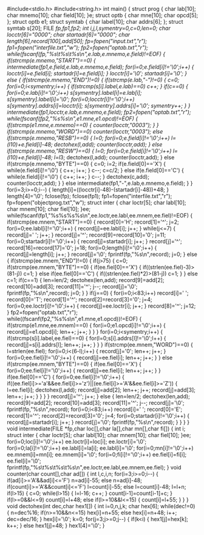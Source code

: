 #include<stdio.h>
#include<string.h>
int main()
{
    struct prog
    {
        char lab[10];
        char mnemo[10];
        char field[10];
    }e;
    struct optb
    {
        char mne[10];
        char opcd[5];
    };
    struct optb e1;
    struct symtab
    {
        char label[10];
        char addrs[6];
    };
    struct symtab s[20];
    FILE *fp,*fp1,*fp2;
    int i,j,l,symentry=0,c=0,len=0;
    char locctr[6]="0000";
    char startadr[6]="0000";
    char length[6],record[100],add[50];
    fp=fopen("input.txt","r");
    fp1=fopen("interfile.txt","w");
    fp2=fopen("optab.txt","r");
    while(fscanf(fp,"%s\t%s\t%s\n",e.lab,e.mnemo,e.field)!=EOF)
    {
        if(strcmp(e.mnemo,"START")==0)
        {
            intermediate(fp1,e.field,e.lab,e.mnemo,e.field);
            for(i=0;e.field[i]!='\0';i++)
            {
                locctr[i]=e.field[i];
                startadr[i]=e.field[i];
            }
            locctr[i]='\0';
            startadr[i]='\0';
        }
        else
        {
            if(strcmp(e.mnemo,"END")!=0)
            {
                if(strcmp(e.lab,"-")!=0)
                {
                    c=0;
                    for(i=0;i<symentry;i++)
                    {
                        if(strcmp(s[i].label,e.lab)==0)
                            c++;
                    }
                    if(c==0)
                    {
                        for(i=0;e.lab[i]!='\0';i++)
                            s[symentry].label[i]=e.lab[i];
                        s[symentry].label[i]='\0';
                        for(i=0;locctr[i]!='\0';i++)
                            s[symentry].addrs[i]=locctr[i];
                        s[symentry].addrs[i]='\0';
                        symentry++;
                    }
                }
                intermediate(fp1,locctr,e.lab,e.mnemo,e.field);
                fp2=fopen("optab.txt","r");
                while(fscanf(fp2,"%s%s\n",e1.mne,e1.opcd)!=EOF)
                {
                    if(strcmp(e1.mne,e.mnemo)==0)
                    {
                        counter(locctr,"0003");
                    }
                }
                if(strcmp(e.mnemo,"WORD")==0)
                    counter(locctr,"0003");
                else if(strcmp(e.mnemo,"RESB")==0)
                {
                    l=0;
                    for(i=0;e.field[i]!='\0';i++)
                        l=(l*10)+e.field[i]-48;
                    dectohex(l,add);
                    counter(locctr,add);
                }
                else if(strcmp(e.mnemo,"RESW")==0)
                {
                    l=0;
                    for(i=0;e.field[i]!='\0';i++)
                        l=(l*10)+e.field[i]-48;
                    l=l*3;
                    dectohex(l,add);
                    counter(locctr,add);
                }
                else if(strcmp(e.mnemo,"BYTE")==0)
                {
                    c=0;
                    i=2;
                    if(e.field[0]=='X')
                    {
                        while(e.field[i]!='\0')
                        {
                            c++;
                            i++;
                        }
                        c--;
                        c=c/2;
                    }
                    else if(e.field[0]=='C')
                    {
                        while(e.field[i]!='\0')
                        {
                             c++;
                             i++;
                        }
                        c--;
                    }
                    dectohex(c,add);
                    counter(locctr,add);
                }
            }
            else
                intermediate(fp1,"-",e.lab,e.mnemo,e.field);
        }
    }
    for(i=3;i>=0;i--)
    {
        length[i]=((locctr[i]-48)-(startadr[i]-48))+48;
    }
    length[4]='\0';
    fclose(fp);
    fclose(fp1);
    fp1=fopen("interfile.txt","r");
    fp=fopen("objectprog.txt","w");
    struct inter
    {
        char loctr[5];
        char labl[10];
        char mnem[10];
        char fiel[10];
    }ee;
    while(fscanf(fp1,"%s%s%s%s\n",ee.loctr,ee.labl,ee.mnem,ee.fiel)!=EOF)
    {
        if(strcmp(ee.mnem,"START")==0)
        {
            record[0]='H';
            record[1]='^';
            j=2;
            for(i=0;ee.labl[i]!='\0';i++)
            {
                record[j]=ee.labl[i];
                j++;
            }
            while(j<=7)
            {
                record[j]=' ';
                j++;
            }
            record[j]='^';
            record[9]=record[10]='0';
            j=11;
            for(i=0;startadr[i]!='\0';i++)
            {
                record[j]=startadr[i];
                j++;
            }
            record[j]='^';
            record[16]=record[17]='0';
            j=18;
            for(i=0;length[i]!='\0';i++)
            {
                record[j]=length[i];
                j++;
            }
            record[j]='\0';
            fprintf(fp,"%s\n",record);
            j=0;
        }
        else
        {
            if(strcmp(ee.mnem,"END")!=0)
            {
                if(j>75)
                {
                    c=0;
                    if(strcmp(ee.mnem,"BYTE")==0)
                    {
                        if(ee.fiel[0]=='X')
                        {
                            if((strlen(ee.fiel)-3)>(81-j))
                                c=1;
                        }
                        else if(ee.fiel[0]=='C')
                        {
                            if((strlen(ee.fiel)*2)>(81-j))
                                c=1;
                        }
                    }
                    else
                        c=1;
                    if(c==1)
                    {
                        len=len/2;
                        dectohex(len,add);
                        record[9]=add[2];
                        record[10]=add[3];
                        record[11]='^';
                        j--;
                        record[j]='\0';
                        fprintf(fp,"%s\n",record);
                        j=0;
                    }
                }
                if(j==0)
                {
                    for(i=0;i<83;i++)
                        record[i]=' ';
                    record[0]='T';
                    record[1]='^';
                    record[2]=record[3]='0';
                    j=4;
                    for(i=0;ee.loctr[i]!='\0';i++)
                    {
                        record[j]=ee.loctr[i];
                        j++;
                    }
                    record[8]='^';
                    j=12;
                }
                fp2=fopen("optab.txt","r");
                while((fscanf(fp2,"%s%s\n",e1.mne,e1.opcd))!=EOF)
                {
                    if(strcmp(e1.mne,ee.mnem)==0)
                    {
                        for(i=0;e1.opcd[i]!='\0';i++)
                        {
                            record[j]=e1.opcd[i];
                            len++;
                            j++;
                        }
                    }
                }
                for(i=0;i<symentry;i++)
                {
                    if(strcmp(s[i].label,ee.fiel)==0)
                    {
                        for(l=0;s[i].addrs[l]!='\0';l++)
                        {
                            record[j]=s[i].addrs[l];
                            len++;
                            j++;
                        }
                    }
                }
                if(strcmp(ee.mnem,"WORD")==0)
                {
                    l=strlen(ee.fiel);
                    for(i=0;i<(6-l);i++)
                    {
                        record[j]='0';
                        len++;
                        j++;
                    }
                    for(i=0;ee.fiel[i]!='\0';i++)
                    {
                        record[j]=ee.fiel[i];
                        len++;
                        j++;
                    }
                }
                else if(strcmp(ee.mnem,"BYTE")==0)
                {
                    if(ee.fiel[0]=='X')
                    {
                        for(i=0;ee.fiel[i]!='\0';i++)
                        {
                            record[j]=ee.fiel[i];
                            len++;
                            j++;
                        }
                    }
                    if(ee.fiel[0]=='C')
                    {
                        for(i=0;ee.fiel[i]!='\0';i++)
                        {
                            if((ee.fiel[i]>='a'&&ee.fiel[i]>='z')||(ee.fiel[i]>='A'&&ee.fiel[i]>='Z'))
                            {
                                l=ee.fiel[i];
                                dectohex(l,add);
                                record[j]=add[2];
                                len++;
                                j++;
                                record[j]=add[3];
                                len++;
                                j++;
                            }
                        }
                    }
                }
                record[j]='^';
                j++;
            }
            else
            {
                len=len/2;
                dectohex(len,add);
                record[9]=add[2];
                record[10]=add[3];
                record[11]='^';
                j--;
                record[j]='\0';
                fprintf(fp,"%s\n",record);
                for(i=0;i<83;i++)
                    record[i]=' ';
                record[0]='E';
                record[1]='^';
                record[2]=record[3]='0';
                j=4;
                for(i=0;startadr[i]!='\0';i++)
                {
                    record[j]=startadr[i];
                    j++;
                }
                record[j]='\0';
                fprintf(fp,"%s\n",record);
            }
        }
    }
}
void intermediate(FILE *fp,char loc[],char la[],char mn[],char fi[])
{
    int i;
    struct inter
    {
        char loctr[5];
        char labl[10];
        char mnem[10];
        char fiel[10];
    }ee;
    for(i=0;loc[i]!='\0';i++)
        ee.loctr[i]=loc[i];
    ee.loctr[i]='\0';
    for(i=0;la[i]!='\0';i++)
        ee.labl[i]=la[i];
    ee.labl[i]='\0';
    for(i=0;mn[i]!='\0';i++)
        ee.mnem[i]=mn[i];
    ee.mnem[i]='\0';
    for(i=0;fi[i]!='\0';i++)
        ee.fiel[i]=fi[i];
    ee.fiel[i]='\0';
    fprintf(fp,"%s\t%s\t%s\t%s\n",ee.loctr,ee.labl,ee.mnem,ee.fiel);
}
void counter(char count[],char ad[])
{
    int l,c,i,n;
    for(i=3;i>=0;i--)
    {
        if(ad[i]>='A'&&ad[i]<='F')
            n=ad[i]-55;
        else
            n=ad[i]-48;
        if(count[i]>='A'&&count[i]<='F')
            l=count[i]-55;
        else
            l=count[i]-48;
        l=l+n;
        if(l>15)
        {
            c=0;
            while(l>15)
            {
                l=l-16;
                c++;
            }
            count[i-1]=count[i-1]+c;
        }
        if(l>=0&&l<=9)
            count[i]=l+48;
        else if(l>=10&&l<=15)
        {
            count[i]=l+55;
        }
    }
}
void dectohex(int dec,char hex1[])
{
    int i=0,n,j,k;
    char hex[6];
    while(dec!=0)
    {
        n=dec%16;
        if(n>=10&&n<=15)
            hex[i]=n+55;
        else
            hex[i]=n+48;
        i++;
        dec=dec/16;
    }
    hex[i]='\0';
    k=0;
    for(j=3;j>=0;j--)
    {
        if(k<i)
        {
            hex1[j]=hex[k];
            k++;
        }
        else
            hex1[j]=48;
    }
    hex1[4]='\0';
}
